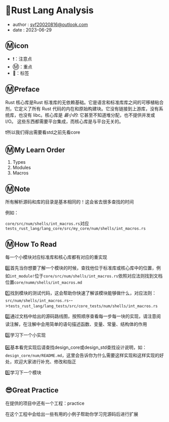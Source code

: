 # 🦀Rust Lang Analysis

- author : syf20020816@outlook.com
- date : 2023-06-29

## Ⓜ️icon

- ❗：注意点
- Ⓜ️：重点
- 🔖：标签

## Ⓜ️Preface

Rust 核心库是Rust 标准库的无依赖基础。它是语言和标准库库之间的可移植粘合剂，它定义了所有 Rust 代码的内在和原始构建块。它没有链接到上游库，没有系统库，也没有 libc。核心库是 *最小的*: 它甚至不知道堆分配，也不提供并发或 I/O。 这些东西都需要平台集成，而核心库是与平台无关的。

 ❗所以我们得出需要看std之前先看core

## Ⓜ️My Learn Order

1. Types
2. Modules
3. Macros

## Ⓜ️Note

所有解析源码和库的目录是基本相同的！这会省去很多查找的时间

例如：

`core/src/num/shells/int_macros.rs`对应 `tests_rust_lang/lang_core/src/my_core/num/shells/int_macros.rs`

## Ⓜ️How To Read

每一个小模块对应标准库和核心库都有对应的重实现

0️⃣首先当你想要了解一个模块的时候，查找他位于标准库或核心库中的位置，例如`int_module!`位于`core/src/num/shells/int_macros.rs`依照对应法则找到文档位置`core/numm/shells/int_macros.md`

1️⃣找到模块的测试代码，这会帮助你快速了解该模块能够做什么，对应法则：`src/num/shells/int_macros.rs`-->`tests_rust_lang/lang_tests/src/core_tests/num/shells/int_macros.rs`

2️⃣通过文档中给出的源码路线图，按照顺序查看每一步每一块的实现，请注意阅读注解，在注解中会用简单的语句描述函数、变量、常量、结构体的作用

3️⃣学习下一个小实现

4️⃣基本看完实现后请查找design_core或design_std查找设计说明，如：`design_core/num/README.md`，这里会告诉你为什么需要这样实现和这样实现的好处，欢迎大家进行补充、修改和指正

5️⃣学习下一个模块

## 😎Great Practice

在提供的项目中还有一个工程：practice

在这个工程中会给出一些有用的小例子帮助你学习完源码后进行扩展